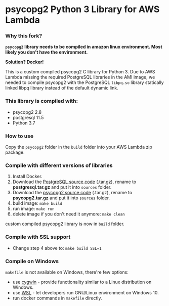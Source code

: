 psycopg2 Python 3 Library for AWS Lambda
====

### Why this fork?
**`psycopg2` library needs to be compiled in amazon linux environment.
Most likely you don't have the environment.**

**Solution? Docker!**

This is a custom compiled psycopg2 C library for Python 3. Due to AWS Lambda
missing the required PostgreSQL libraries in the AMI image, we needed to
compile psycopg2 with the PostgreSQL `libpq.so` library statically linked
libpq library instead of the default dynamic link.

### This library is compiled with:

- psycopg2 2.8
- postgresql 11.5
- Python 3.7

### How to use

Copy the `psycopg2` folder in the `build` folder into your AWS Lambda zip package.

### Compile with different versions of libraries

1. Install Docker.
1. Download the
  [PostgreSQL source code](https://ftp.postgresql.org/pub/source) (.tar.gz),
  rename to **postgresql.tar.gz** and put it into `sources` folder.
1. Download the
  [psycopg2 source code](http://initd.org/psycopg/tarballs) (.tar.gz),
  rename to **psycopg2.tar.gz** and put it into `sources` folder.
1. build image: `make build`
1. run image: `make run`
1. delete image if you don't need it anymore: `make clean`

custom compiled psycopg2 library is now in `build` folder.

### Compile with SSL support

- Change step 4 above to: `make build SSL=1`

### Compile on Windows

`makefile` is not available on Windows, there're few options:
- use [cygwin](http://www.cygwin.com) - provide functionality similar to a Linux distribution on Windows.
- use [WSL](https://docs.microsoft.com/en-us/windows/wsl/install-win10) - let developers run GNU/Linux environment on Windows 10.
- run docker commands in `makefile` directly.
